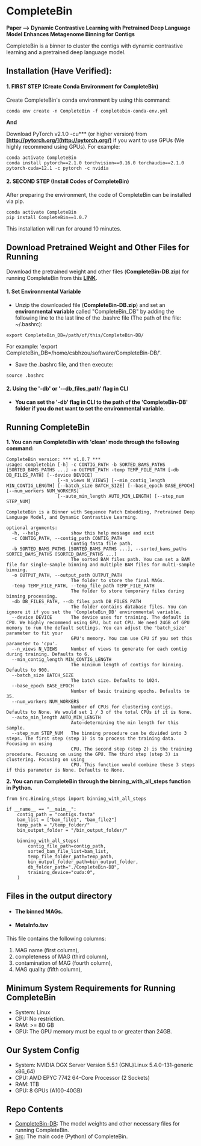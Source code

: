 # CompleteBin
**Paper --> Dynamic Contrastive Learning with Pretrained Deep Language Model Enhances Metagenome Binning for Contigs**

CompleteBin is a binner to cluster the contigs with dynamic contrastive learning and a pretrained deep language model.

## Installation (Have Verified):
#### 1. FIRST STEP (Create Conda Environment for CompleteBin)
Create CompleteBin's conda environment by using this command:
```
conda env create -n CompleteBin -f completebin-conda-env.yml
```

**And**

Download PyTorch v2.1.0 -cu*** (or higher version) from **[http://pytorch.org/](http://pytorch.org/)** if you want to use GPUs (We highly recommend using GPUs). For example:
```
conda activate CompleteBin
conda install pytorch==2.1.0 torchvision==0.16.0 torchaudio==2.1.0 pytorch-cuda=12.1 -c pytorch -c nvidia
```

#### 2. SECOND STEP (Install Codes of CompleteBin)
After preparing the environment, the code of CompleteBin can be installed via pip. 
```
conda activate CompleteBin
pip install CompleteBin==1.0.7
```
This installation will run for around 10 minutes.

## Download Pretrained Weight and Other Files for Running
Download the pretrained weight and other files (**CompleteBin-DB.zip**) for running CompleteBin from this **[LINK](https://drive.google.com/file/d/1MLpt68I7MVZPKvwkjCOgDi0yPLfWRz7E/view?usp=sharing)**.


#### 1. Set Environmental Variable
- Unzip the downloaded file (**CompleteBin-DB.zip**) and set an **environmental variable** called "CompleteBin_DB" by adding the following line to the last line of the .bashrc file (The path of the file: ~/.bashrc):
```
export CompleteBin_DB=/path/of/this/CompleteBin-DB/
```
For example: 'export CompleteBin_DB=/home/csbhzou/software/CompleteBin-DB/'.

- Save the .bashrc file, and then execute:
```
source .bashrc
```

#### 2. Using the '-db' or '--db_files_path' flag in CLI

- **You can set the '-db' flag in CLI to the path of the 'CompleteBin-DB' folder if you do not want to set the environmental variable.**


## Running CompleteBin


**1.  You can run CompleteBin with 'clean' mode through the following command:**

```
CompleteBin version: *** v1.0.7 ***
usage: completebin [-h] -c CONTIG_PATH -b SORTED_BAMS_PATHS [SORTED_BAMS_PATHS ...] -o OUTPUT_PATH -temp TEMP_FILE_PATH [-db DB_FILES_PATH] [--device DEVICE]
                   [--n_views N_VIEWS] [--min_contig_length MIN_CONTIG_LENGTH] [--batch_size BATCH_SIZE] [--base_epoch BASE_EPOCH] [--num_workers NUM_WORKERS]
                   [--auto_min_length AUTO_MIN_LENGTH] [--step_num STEP_NUM]

CompleteBin is a Binner with Sequence Patch Embedding, Pretrained Deep Language Model, and Dynamic Contrastive Learning.

optional arguments:
  -h, --help            show this help message and exit
  -c CONTIG_PATH, --contig_path CONTIG_PATH
                        Contig fasta file path.
  -b SORTED_BAMS_PATHS [SORTED_BAMS_PATHS ...], --sorted_bams_paths SORTED_BAMS_PATHS [SORTED_BAMS_PATHS ...]
                        The sorted BAM files path. You can set a BAM file for single-sample binning and multiple BAM files for multi-sample binning.
  -o OUTPUT_PATH, --output_path OUTPUT_PATH
                        The folder to store the final MAGs.
  -temp TEMP_FILE_PATH, --temp_file_path TEMP_FILE_PATH
                        The folder to store temporary files during binning processing.
  -db DB_FILES_PATH, --db_files_path DB_FILES_PATH
                        The folder contains database files. You can ignore it if you set the 'CompleteBin_DB' environmental variable.
  --device DEVICE       The device uses for training. The default is CPU. We highly recommend using GPU, but not CPU. We need 24GB of GPU memory to run the default settings. You can adjust the 'batch_size' parameter to fit your
                        GPU's memory. You can use CPU if you set this parameter to 'cpu'.
  --n_views N_VIEWS     Number of views to generate for each contig during training. Defaults to 6.
  --min_contig_length MIN_CONTIG_LENGTH
                        The minimum length of contigs for binning. Defaults to 900.
  --batch_size BATCH_SIZE
                        The batch size. Defaults to 1024.
  --base_epoch BASE_EPOCH
                        Number of basic training epochs. Defaults to 35.
  --num_workers NUM_WORKERS
                        Number of CPUs for clustering contigs. Defaults to None. We would set 1 / 3 of the total CPUs if it is None.
  --auto_min_length AUTO_MIN_LENGTH
                        Auto-determining the min length for this sample.
  --step_num STEP_NUM   The binning procedure can be divided into 3 steps. The first step (step 1) is to process the training data. Focusing on using
                        CPU. The second step (step 2) is the training procedure. Focusing on using the GPU. The third step (step 3) is clustering. Focusing on using
                        CPU. This function would combine these 3 steps if this parameter is None. Defaults to None.
```


**2.  You can run CompleteBin through the **binning_with_all_steps** function in Python.**

```
from Src.Binning_steps import binning_with_all_steps

if __name__ == "__main__":
    contig_path = "contigs.fasta"
    bam_list = ["bam_file1", "bam_file2"]
    temp_path = "/temp_folder/"
    bin_output_folder = "/bin_output_folder/"

    binning_with_all_steps(
        contig_file_path=contig_path,
        sorted_bam_file_list=bam_list,
        temp_file_folder_path=temp_path,
        bin_output_folder_path=bin_output_folder,
        db_folder_path="./CompleteBin-DB",
        training_device="cuda:0",
    )
```

## Files in the output directory
- #### The binned MAGs.

- #### MetaInfo.tsv
This file contains the following columns: 

1. MAG name (first column), 
2. completeness of MAG (third column), 
3. contamination of MAG (fourth column), 
4. MAG quality (fifth column),

## Minimum System Requirements for Running CompleteBin
- System: Linux
- CPU: No restriction.
- RAM: >= 80 GB
- GPU: The GPU memory must be equal to or greater than 24GB.

## Our System Config
- System: NVIDIA DGX Server Version 5.5.1 (GNU/Linux 5.4.0-131-generic x86_64)
- CPU: AMD EPYC 7742 64-Core Processor (2 Sockets)
- RAM: 1TB
- GPU: 8 GPUs (A100-40GB)

## Repo Contents
- [CompleteBin-DB](./CompleteBin-DB): The model weights and other necessary files for running CompleteBin.
- [Src](./CompleteBin): The main code (Python) of CompleteBin.






